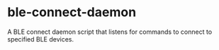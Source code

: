 # ble-connect-daemon
A BLE connect daemon script that listens for commands to connect to specified BLE devices.
